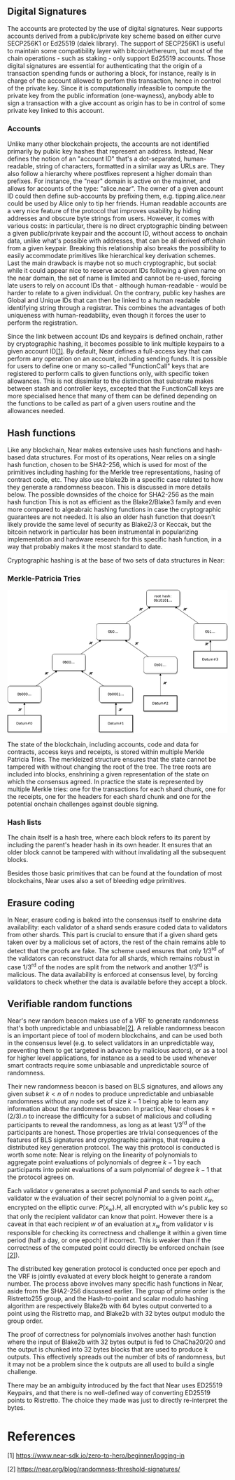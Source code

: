 ## Digital Signatures

The accounts are protected by the use of digital signatures. Near supports accounts derived from a public/private key scheme based on either curve SECP256K1 or Ed25519 (dalek library).
The support of SECP256K1 is useful to maintain some compatibility layer with bitcoin/ethereum, but most of the chain operations - such as staking - only support Ed25519 accounts.
Those digital signatures are essential for authenticating that the origin of a transaction spending funds or authoring a block, for instance, really is in charge of the account allowed to perfom this transaction, hence in control of the private key.
Since it is computationally infeasible to compute the private key from the public information (one-wayness), anybody able to sign a transaction with a give account as origin has to be in control of some private key linked to this account.

### Accounts

Unlike many other blockchain projects, the accounts are not identified primarily by public key hashes that represent an address. Instead, Near defines the notion of an "account ID" that's a dot-separated, human-readable, string of characters, formatted in a similar way as URLs are. They also follow a hierarchy where postfixes represent a higher domain than prefixes.
For instance, the "near" domain is active on the mainnet, and allows for accounts of the type: "alice.near". The owner of a given account ID could then define sub-accounts by prefixing them, e.g. tipping.alice.near could be used by Alice only to tip her friends.
Human readable accounts are a very nice feature of the protocol that improves usability by hiding addresses and obscure byte strings from users.
However, it comes with various costs: in particular, there is no direct cryptographic binding between a given public/private keypair and the account ID, without access to onchain data, unlike what's possible with addresses, that can be all derived offchain from a given keypair. Breaking this relationship also breaks the possibility to easily accommodate primitives like hierarchical key derivation schemes.
Last the main drawback is maybe not so much cryptographic, but social: while it could appear nice to reserve account IDs following a given name on the near domain, the set of name is limited and cannot be re-used, forcing late users to rely on account IDs that - although human-readable - would be harder to relate to a given individual.
On the contrary, public key hashes are Global and Unique IDs that can then be linked to a human readable identifying string through a registrar. This combines the advantages of both uniqueness with human-readability, even though it forces the user to perform the registration.

Since the link between account IDs and keypairs is defined onchain, rather by cryptographic hashing, it becomes possible to link multiple keypairs to a given account ID[[1]](#1). By default, Near defines a full-access key that can perform any operation on an account, including sending funds. It is possible for users to define one or many so-called "FunctionCall" keys that are registered to perform calls to given functions only, with specific token allowances. This is not dissimilar to the distinction that substrate makes between stash and controller keys, excepted that the FunctionCall keys are more specialised hence that many of them can be defined depending on the functions to be called as part of a given users routine and the allowances needed.

## Hash functions

Like any blockchain, Near makes extensive uses hash functions and hash-based data structures.
For most of its operations, Near relies on a single hash function, chosen to be SHA2-256, which is used for most of the primitives including hashing for the Merkle tree representations, hasing of contract code, etc.
They also use blake2b in a specific case related to how they generate a randomness beacon. This is discussed in more details below.
The possible downsides of the choice for SHA2-256 as the main hash function This is not as efficient as the Blake2/Blake3 family and even more compared to algeabraic hashing functions in case the cryptographic guarantees are not needed.
It is also an older hash function that doesn't likely provide the same level of security as Blake2/3 or Keccak, but the bitcoin network in particular has been instrumental in popularizing implementation and hardware research for this specific hash function, in a way that probably makes it the most standard to date.

Cryptographic hashing is at the base of two sets of data structures in Near:

### Merkle-Patricia Tries

![Merkle Trie](images/mt.png)

The state of the blockchain, including accounts, code and data for contracts, access keys and receipts, is stored within multiple Merkle Patricia Tries. The merkleized structure ensures that the state cannot be tampered with without changing the root of the tree. The tree roots are included into blocks, enshrining a given representation of the state on which the consensus agreed.
In practice the state is represented by multiple Merkle tries: one for the transactions for each shard chunk, one for the receipts, one for the headers for each shard chunk and one for the potential onchain challenges against double signing.

### Hash lists

The chain itself is a hash tree, where each block refers to its parent by including the parent's header hash in its own header. It ensures that an older block cannot be tampered with without invalidating all the subsequent blocks.

Besides those basic primitives that can be found at the foundation of most blockchains, Near uses also a set of bleeding edge primitives.

## Erasure coding

In Near, erasure coding is baked into the consensus itself to enshrine data availability: each validator of a shard sends erasure coded data to validators from other shards. This part is crucial to ensure that if a given shard gets taken over by a malicious set of actors, the rest of the chain remains able to detect that the proofs are fake.
The scheme used ensures that only $1/3^\textrm{rd}$ of the validators can reconstruct data for all shards, which remains robust in case $1/3^\textrm{rd}$ of the nodes are split from the network and another $1/3^\textrm{rd}$ is malicious.
The data availability is enforced at consensus level, by forcing validators to check whether the data is available before they accept a block.

## Verifiable random functions

Near's new random beacon makes use of a VRF to generate randomness that's both unpredictable and unbiasable[[2]](#2). A reliable randomness beacon is an important piece of tool of modern blockchains, and can be used both in the consensus level (e.g. to select validators in an unpredictable way, preventing them to get targeted in advance by malicious actors), or as a tool for higher level applications, for instance as a seed to be used whenever smart contracts require some unbiasable and unpredictable source of randomness.

Their new randomness beacon is based on BLS signatures, and allows any given subset $k < n$ of $n$ nodes to produce unpredictable and unbiasable randomness without any node set of size $k-1$ being able to learn any information about the randomness beacon.
In practice, Near choses $k = (2/3) . n$ to increase the difficulty for a subset of malicious and colluding participants to reveal the randomness, as long as at least $1/3^\textrm{rd}$ of the participants are honest.
Those properties are trivial consequences of the features of BLS signatures and cryptographic pairings, that require a distributed key generation protocol.
The way this protocol is conducted is worth some note:
Near is relying on the linearity of polynomials to aggregate point evaluations of polynomials of degree $k-1$ by each participants into point evaluations of a sum polynomial of degree $k-1$ that the protocol agrees on.

Each validator $v$ generates a secret polynomial $P$ and sends to each other validator $w$ the evaluation of their secret polynomial to a given point $x_w$, encrypted on the elliptic curve: $P(x_w).H$, all encrypted with $w$'s public key so that only the recipient validator can know that point.
However there is a caveat in that each recipient $w$ of an evaluation at $x_w$ from validator $v$ is responsible for checking its correctness and challenge it within a given time period (half a day, or one epoch) if incorrect.
This is weaker than if the correctness of the computed point could directly be enforced onchain (see [[2]](#2)).

The distributed key generation protocol is conducted once per epoch and the VRF is jointly evaluated at every block height to generate a random number.
The process above involves many specific hash functions in Near, aside from the SHA2-256 discussed earlier.
The group of prime order is the Ristretto255 group, and the Hash-to-point and scalar modulo hashing algorithm are respectively Blake2b with 64 bytes output converted to a point using the Ristretto map, and Blake2b with 32 bytes output modulo the group order.

The proof of correctness for polynomials involves another hash function where the input of Blake2b with 32 bytes output is fed to ChaCha20/20 and the output is chunked into 32 bytes blocks that are used to produce k outputs. This effectively spreads out the number of bits of randomness, but it may not be a problem since the k outputs are all used to build a single challenge.

There may be an ambiguity introduced by the fact that Near uses ED25519 Keypairs, and that there is no well-defined way of converting ED25519 points to Ristretto. The choice they made was just to directly re-interpret the bytes.

# References

<a id="1">[1]</a> https://www.near-sdk.io/zero-to-hero/beginner/logging-in

<a id="2">[2]</a> https://near.org/blog/randomness-threshold-signatures/